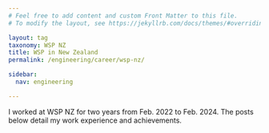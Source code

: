 ```yaml
---
# Feel free to add content and custom Front Matter to this file.
# To modify the layout, see https://jekyllrb.com/docs/themes/#overriding-theme-defaults

layout: tag
taxonomy: WSP NZ
title: WSP in New Zealand
permalink: /engineering/career/wsp-nz/

sidebar:
  nav: engineering

---
```


I worked at WSP NZ for two years from Feb. 2022 to Feb. 2024.
The posts below detail my work experience and achievements.